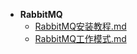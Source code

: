 - **RabbitMQ**
    - [RabbitMQ安装教程.md](/RabbitMQ/RabbitMQ安装教程.md)
    - [RabbitMQ工作模式.md](/RabbitMQ/RabbitMQ工作模式.md)